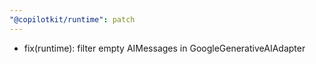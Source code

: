 ```yaml
---
"@copilotkit/runtime": patch
---
```


- fix(runtime): filter empty AIMessages in GoogleGenerativeAIAdapter
